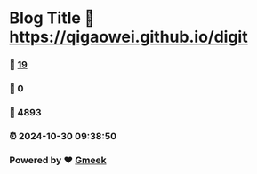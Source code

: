 # Blog Title :link: https://qigaowei.github.io/digit 
### :page_facing_up: [19](https://qigaowei.github.io/digit/tag.html) 
### :speech_balloon: 0 
### :hibiscus: 4893 
### :alarm_clock: 2024-10-30 09:38:50 
### Powered by :heart: [Gmeek](https://github.com/Meekdai/Gmeek)
